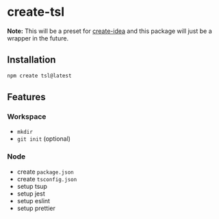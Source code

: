 # create-tsl

**Note:** This will be a preset for [create-idea](https://github.com/Le0X8/create-idea) and this package will just be a wrapper in the future.

## Installation

```bash
npm create tsl@latest
```

## Features

### Workspace

- `mkdir`
- `git init` (optional)

### Node

- create `package.json`
- create `tsconfig.json`
- setup tsup
- setup jest
- setup eslint
- setup prettier
